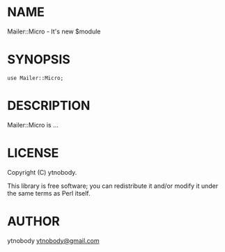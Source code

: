 # NAME

Mailer::Micro - It's new $module

# SYNOPSIS

    use Mailer::Micro;

# DESCRIPTION

Mailer::Micro is ...

# LICENSE

Copyright (C) ytnobody.

This library is free software; you can redistribute it and/or modify
it under the same terms as Perl itself.

# AUTHOR

ytnobody <ytnobody@gmail.com>
